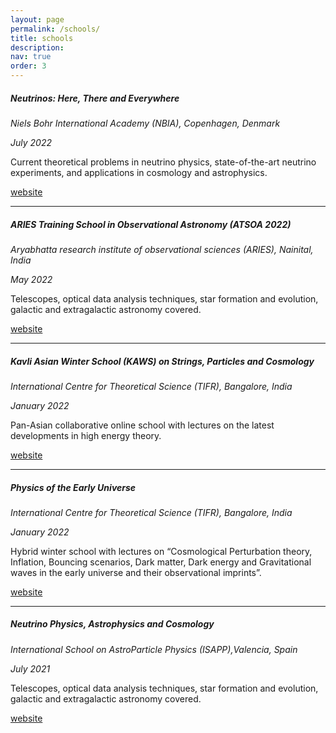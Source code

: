 ```yaml
---
layout: page
permalink: /schools/
title: schools
description: 
nav: true
order: 3
---
```

##### **Neutrinos: Here, There and Everywhere**  
*Niels Bohr International Academy (NBIA), Copenhagen, Denmark*

*July 2022* 

Current theoretical problems in neutrino physics, state-of-the-art neutrino experiments, and applications in cosmology and astrophysics.

[website](https://indico.nbi.ku.dk/event/1731/)

---
##### **ARIES Training School in Observational Astronomy (ATSOA 2022)**  
*Aryabhatta research institute of observational sciences (ARIES), Nainital, India*

*May 2022* 

Telescopes, optical data analysis techniques, star formation and evolution, galactic and extragalactic astronomy covered.

[website](https://www.aries.res.in/atsoa2022/)

---
##### **Kavli Asian Winter School (KAWS) on Strings, Particles and Cosmology**  
*International Centre for Theoretical Science (TIFR), Bangalore, India*

*January 2022* 

Pan-Asian collaborative online school with lectures on the latest developments in high energy theory. 

[website](https://www.icts.res.in/program/kaws2022)

---
##### **Physics of the Early Universe**  
*International Centre for Theoretical Science (TIFR), Bangalore, India*

*January 2022* 

Hybrid winter school with lectures on “Cosmological Perturbation theory, Inflation, Bouncing scenarios, Dark matter, Dark energy and Gravitational waves in the early universe and their observational imprints”.

[website](https://www.icts.res.in/program/peu2022)

---
##### **Neutrino Physics, Astrophysics and Cosmology**  
*International School on AstroParticle Physics (ISAPP),Valencia, Spain*

*July 2021* 

Telescopes, optical data analysis techniques, star formation and evolution, galactic and extragalactic astronomy covered.

[website](https://isapp2020vlc.astroparticles.es/)
